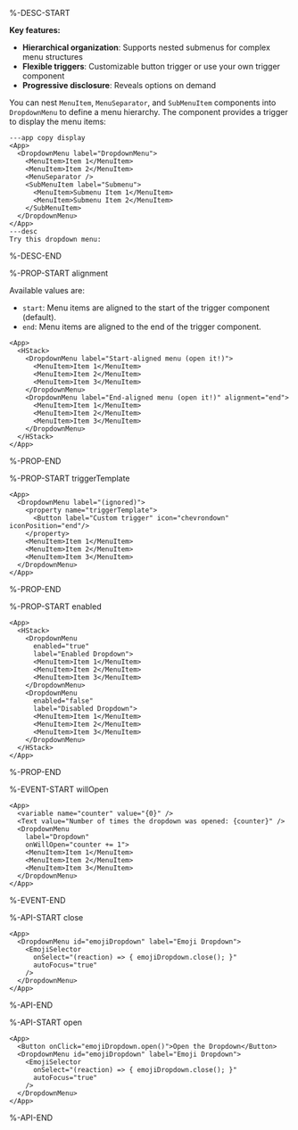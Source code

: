 %-DESC-START

**Key features:**
- **Hierarchical organization**: Supports nested submenus for complex menu structures
- **Flexible triggers**: Customizable button trigger or use your own trigger component
- **Progressive disclosure**: Reveals options on demand

You can nest `MenuItem`, `MenuSeparator`, and `SubMenuItem` components into `DropdownMenu` to define a menu hierarchy. The component provides a trigger to display the menu items:

```xmlui-pg copy display name="Example: Using DropdownMenu" height="240px"
---app copy display
<App>
  <DropdownMenu label="DropdownMenu">
    <MenuItem>Item 1</MenuItem>
    <MenuItem>Item 2</MenuItem>
    <MenuSeparator />
    <SubMenuItem label="Submenu">
      <MenuItem>Submenu Item 1</MenuItem>
      <MenuItem>Submenu Item 2</MenuItem>
    </SubMenuItem>
  </DropdownMenu>
</App>
---desc
Try this dropdown menu:
```

%-DESC-END

%-PROP-START alignment

Available values are:
- `start`: Menu items are aligned to the start of the trigger component (default).
- `end`: Menu items are aligned to the end of the trigger component.

```xmlui-pg copy display name="Example: alignment" height="240px"
<App>
  <HStack>
    <DropdownMenu label="Start-aligned menu (open it!)">
      <MenuItem>Item 1</MenuItem>
      <MenuItem>Item 2</MenuItem>
      <MenuItem>Item 3</MenuItem>
    </DropdownMenu>
    <DropdownMenu label="End-aligned menu (open it!)" alignment="end">
      <MenuItem>Item 1</MenuItem>
      <MenuItem>Item 2</MenuItem>
      <MenuItem>Item 3</MenuItem>
    </DropdownMenu>
  </HStack>
</App>
```

%-PROP-END

%-PROP-START triggerTemplate

```xmlui-pg copy {3-5} display name="Example: triggerTemplate" height="240px"
<App>
  <DropdownMenu label="(ignored)">
    <property name="triggerTemplate">
      <Button label="Custom trigger" icon="chevrondown" iconPosition="end"/>
    </property>
    <MenuItem>Item 1</MenuItem>
    <MenuItem>Item 2</MenuItem>
    <MenuItem>Item 3</MenuItem>
  </DropdownMenu>
</App>
```

%-PROP-END

%-PROP-START enabled

```xmlui-pg copy {4, 11} display name="Example: enabled" height="240px"
<App>
  <HStack>
    <DropdownMenu
      enabled="true"
      label="Enabled Dropdown">
      <MenuItem>Item 1</MenuItem>
      <MenuItem>Item 2</MenuItem>
      <MenuItem>Item 3</MenuItem>
    </DropdownMenu>
    <DropdownMenu
      enabled="false"
      label="Disabled Dropdown">
      <MenuItem>Item 1</MenuItem>
      <MenuItem>Item 2</MenuItem>
      <MenuItem>Item 3</MenuItem>
    </DropdownMenu>
  </HStack>
</App>
```

%-PROP-END

%-EVENT-START willOpen

```xmlui-pg copy {6} display name="Example: willOpen" height="240px"
<App>
  <variable name="counter" value="{0}" />
  <Text value="Number of times the dropdown was opened: {counter}" />
  <DropdownMenu
    label="Dropdown"
    onWillOpen="counter += 1">
    <MenuItem>Item 1</MenuItem>
    <MenuItem>Item 2</MenuItem>
    <MenuItem>Item 3</MenuItem>
  </DropdownMenu>
</App>
```

%-EVENT-END

%-API-START close

```xmlui-pg copy {4} display name="Example: close" height="240px"
<App>
  <DropdownMenu id="emojiDropdown" label="Emoji Dropdown">
    <EmojiSelector
      onSelect="(reaction) => { emojiDropdown.close(); }"
      autoFocus="true"
    />
  </DropdownMenu>
</App>
```

%-API-END

%-API-START open

```xmlui-pg copy {2} display name="Example: open" height="300px"
<App>
  <Button onClick="emojiDropdown.open()">Open the Dropdown</Button>
  <DropdownMenu id="emojiDropdown" label="Emoji Dropdown">
    <EmojiSelector
      onSelect="(reaction) => { emojiDropdown.close(); }"
      autoFocus="true"
    />
  </DropdownMenu>
</App>
```

%-API-END
